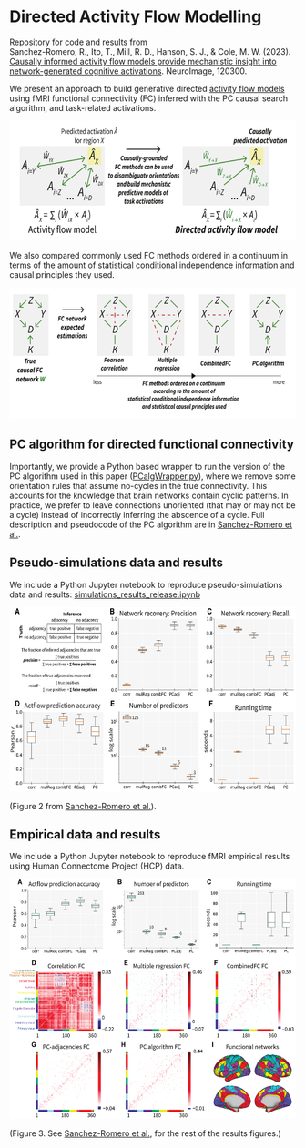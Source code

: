 # Directed Activity Flow Modelling #

Repository for code and results from <br /> 
Sanchez-Romero, R., Ito, T., Mill, R. D., Hanson, S. J., & Cole, M. W. (2023). [Causally informed activity flow models provide mechanistic insight into network-generated cognitive activations](https://doi.org/10.1016/j.neuroimage.2023.120300). NeuroImage, 120300.

We present an approach to build generative directed [activity flow models](https://colelab.github.io/ActflowToolbox/) using fMRI functional connectivity (FC) inferred with the PC causal search algorithm, and task-related activations. 

<img src="aux_figs/DirectedActFlowSchematic.png"  width="600" height="211">

We also compared commonly used FC methods ordered in a continuum in terms of the amount of statistical conditional independence information and causal principles they used.

<img src="aux_figs/FCContinuum_DirActFlow.png"  width="625" height="231">

## PC algorithm for directed functional connectivity ##
Importantly, we provide a Python based wrapper to run the version of the PC algorithm used in this paper ([PCalgWrapper.py](https://github.com/ColeLab/DirectedActflow_release/blob/main/PCalgWrapper.py)), where we remove some orientation rules that assume no-cycles in the true connectivity. This accounts for the knowledge that brain networks contain cyclic patterns. In practice, we prefer to leave connections unoriented (that may or may not be a cycle) instead of incorrectly inferring the abscence of a cycle. Full description and pseudocode of the PC algorithm are in [Sanchez-Romero et al.](https://doi.org/10.1016/j.neuroimage.2023.120300).

## Pseudo-simulations data and results ##
We include a Python Jupyter notebook to reproduce pseudo-simulations data and results: [simulations_results_release.ipynb](https://github.com/ColeLab/DirectedActflow_release/blob/main/simulations_results_release.ipynb)

<img src="aux_figs/FigureR1_v04.png"  width="601" height="324">

(Figure 2 from [Sanchez-Romero et al.](https://doi.org/10.1016/j.neuroimage.2023.120300)).

## Empirical data and results ##
We include a Python Jupyter notebook to reproduce fMRI empirical results using Human Connectome Project (HCP) data. 

<img src="aux_figs/FigureR3_v04.png"  width="522" height="422">

(Figure 3. See [Sanchez-Romero et al.](https://doi.org/10.1016/j.neuroimage.2023.120300), for the rest of the results figures.)
